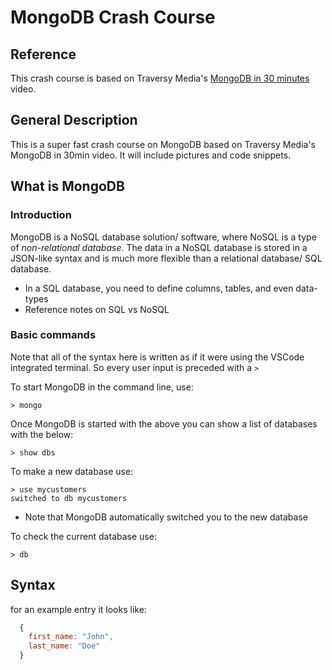 # MongoDB Crash Course

## Reference

This crash course is based on Traversy Media's [MongoDB in 30 minutes](https://www.youtube.com/watch?v=pWbMrx5rVBE) video.

## General Description

This is a super fast crash course on MongoDB based on Traversy Media's MongoDB in 30min video. It will include pictures and code snippets.

## What is MongoDB

### Introduction

MongoDB is a NoSQL database solution/ software, where NoSQL is a type of *non-relational database*. The data in a NoSQL database is stored in a JSON-like syntax and is much more flexible than a relational database/ SQL database.
- In a SQL database, you need to define columns, tables, and even data-types
- Reference notes on SQL vs NoSQL

### Basic commands

Note that all of the syntax here is written as if it were using the VSCode integrated terminal. So every user input is preceded with a `>`

To start MongoDB in the command line, use:
```
> mongo
```

Once MongoDB is started with the above you can show a list of databases with the below:
```
> show dbs
```

To make a new database use:
  ```
  > use mycustomers
  switched to db mycustomers
  ```
- Note that MongoDB automatically switched you to the new database

To check the current database use:
```
> db
```

## Syntax

for an example entry it looks like:
```js
  {
    first_name: "John",
    last_name: "Doe"
  }
```